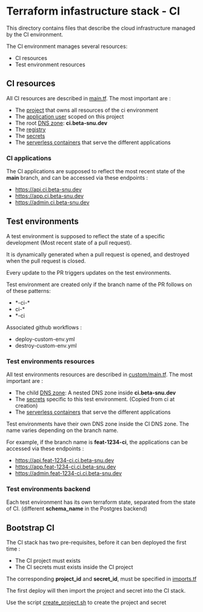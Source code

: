 # Terraform infastructure stack - CI

This directory contains files that describe the cloud infrastructure managed by the CI environment.

The CI environment manages several resources:

- CI resources
- Test environment resources

## CI resources

All CI resources are described in [main.tf](main.tf). The most important are :

- The [project](https://registry.terraform.io/providers/scaleway/scaleway/latest/docs/resources/account_project) that owns all resources of the ci environment
- The [application user](https://registry.terraform.io/providers/scaleway/scaleway/latest/docs/resources/iam_application) scoped on this project
- The root [DNS zone](https://registry.terraform.io/providers/scaleway/scaleway/latest/docs/resources/domain_zone): **ci.beta-snu.dev**
- The [registry](https://registry.terraform.io/providers/scaleway/scaleway/latest/docs/resources/registry_namespace)
- The [secrets](https://registry.terraform.io/providers/scaleway/scaleway/latest/docs/resources/secret)
- The [serverless containers](https://registry.terraform.io/providers/scaleway/scaleway/latest/docs/resources/container) that serve the different applications

### CI applications

The CI applications are supposed to reflect the most recent state of the **main** branch, and can be accessed via these endpoints :

- https://api.ci.beta-snu.dev
- https://app.ci.beta-snu.dev
- https://admin.ci.beta-snu.dev


## Test environments

A test environment is supposed to reflect the state of a specific development (Most recent state of a pull request).

It is dynamically generated when a pull request is opened, and destroyed when the pull request is closed.

Every update to the PR triggers updates on the test environments.

Test environment are created only if the branch name of the PR follows on of these patterns:

- \*-ci-\*
- ci-*
- *-ci

Associated github workflows :

- deploy-custom-env.yml
- destroy-custom-env.yml

### Test environments resources

All test environments resources are described in [custom/main.tf](custom/main.tf). The most important are :

- The child [DNS zone](https://registry.terraform.io/providers/scaleway/scaleway/latest/docs/resources/domain_zone): A nested DNS zone inside **ci.beta-snu.dev**
- The [secrets](https://registry.terraform.io/providers/scaleway/scaleway/latest/docs/resources/secret) specific to this test environment. (Copied from ci at creation)
- The [serverless containers](https://registry.terraform.io/providers/scaleway/scaleway/latest/docs/resources/container) that serve the different applications

Test environments have their own DNS zone inside the CI DNS zone. The name varies depending on the branch name.

For example, if the branch name is **feat-1234-ci**, the applications can be accessed via these endpoints :

- https://api.feat-1234-ci.ci.beta-snu.dev
- https://app.feat-1234-ci.ci.beta-snu.dev
- https://admin.feat-1234-ci.ci.beta-snu.dev

### Test environments backend

Each test environment has its own terraform state, separated from the state of CI. (different **schema_name** in the Postgres backend)


## Bootstrap CI

The CI stack has two pre-requisites, before it can ben deployed the first time :

- The CI project must exists
- The CI secrets must exists inside the CI project

The corresponding **project_id** and **secret_id**, must be specified in [imports.tf](imports.tf)

The first deploy will then import the project and secret into the CI stack.

Use the script [create_project.sh](create_project.sh) to create the project and secret
